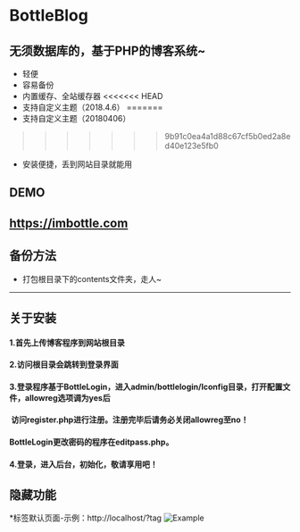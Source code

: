 # BottleBlog
## 无须数据库的，基于PHP的博客系统~
* 轻便
* 容易备份
* 内置缓存、全站缓存器
<<<<<<< HEAD
* 支持自定义主题（2018.4.6）
=======
* 支持自定义主题（20180406）
>>>>>>> 9b91c0ea4a1d88c67cf5b0ed2a8ed40e123e5fb0
* 安装便捷，丢到网站目录就能用
## DEMO
https://imbottle.com
----------------------------------
## 备份方法
* 打包根目录下的contents文件夹，走人~
----------------------------------
## 关于安装
#### 1.首先上传博客程序到网站根目录
#### 2.访问根目录会跳转到登录界面
#### 3.登录程序基于BottleLogin，进入admin/bottlelogin/lconfig目录，打开配置文件，allowreg选项调为yes后
####   访问register.php进行注册。注册完毕后请务必关闭allowreg至no！
####   BottleLogin更改密码的程序在editpass.php。
#### 4.登录，进入后台，初始化，敬请享用吧！
## 隐藏功能
*标签默认页面-示例：http://localhost/?tag
![Example](http://ww2.sinaimg.cn/mw1024/a15b4afegy1fpp4dx06awj21hc0mnmxq)
